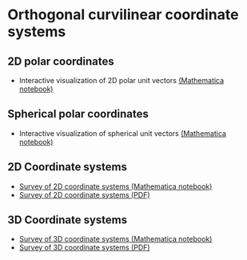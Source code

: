 # Orthogonal curvilinear coordinate systems

## 2D polar coordinates
* Interactive visualization of 2D polar unit vectors [(Mathematica notebook)](PolarUnitVectors.nb)

## Spherical polar coordinates
* Interactive visualization of spherical unit vectors [(Mathematica notebook)](SphericalUnitVectors.nb)

## 2D Coordinate systems
* [Survey of 2D coordinate systems (Mathematica notebook)](CoordinateSystems2D.nb)
* [Survey of 2D coordinate systems (PDF)](CoordinateSystems2D.pdf)


## 3D Coordinate systems
* [Survey of 3D coordinate systems (Mathematica notebook)](CoordinateSystems3D.nb)
* [Survey of 3D coordinate systems (PDF)](CoordinateSystems3D.pdf)